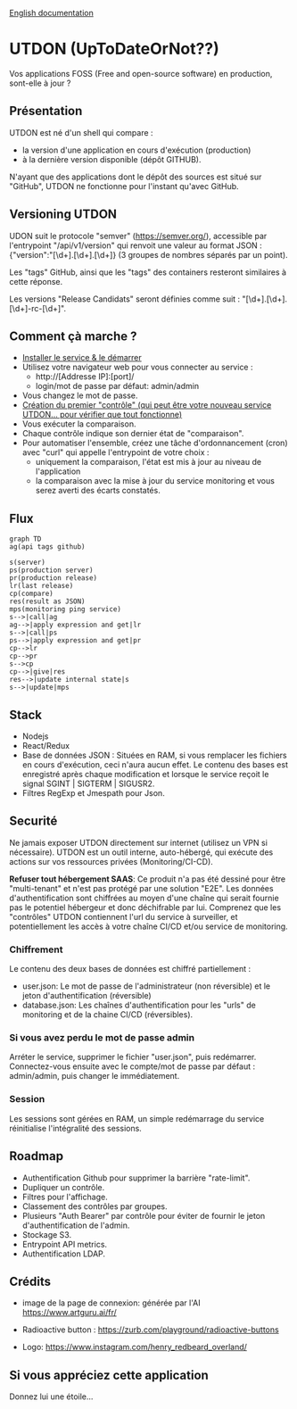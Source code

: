 [English documentation](./README-en.md)

# UTDON (UpToDateOrNot??)

Vos applications FOSS (Free and open-source software) en production, sont-elle à jour ?

## Présentation

UTDON est né d'un shell qui compare :

- la version d'une application en cours d'exécution (production)
- à la dernière version disponible (dépôt GITHUB).

N'ayant que des applications dont le dépôt des sources est situé sur "GitHub", UTDON ne fonctionne pour l'instant qu'avec GitHub.

## Versioning UTDON

UDON suit le protocole "semver" (<https://semver.org/>), accessible par l'entrypoint "/api/v1/version" qui renvoit une valeur au format JSON : {"version":"[\d+]\.[\d+]\.[\d+]} (3 groupes de nombres séparés par un point).

Les "tags" GitHub, ainsi que les "tags" des containers resteront similaires à cette réponse.

Les versions "Release Candidats" seront définies comme suit : "[\d+]\.[\d+]\.[\d+]-rc-[\d+]".

## Comment çà marche ?

- [Installer le service & le démarrer](./doc/INSTALL.md)
- Utilisez votre navigateur web pour vous connecter au service :
  - http://[Addresse IP]:[port]/
  - login/mot de passe par défaut: admin/admin
- Vous changez le mot de passe.
- [Création du premier "contrôle" (qui peut être votre nouveau service UTDON... pour vérifier que tout fonctionne)](./doc/CONTROL.md)
- Vous exécuter la comparaison.
- Chaque contrôle indique son dernier état de "comparaison".
- Pour automatiser l'ensemble, créez une tâche d'ordonnancement (cron) avec "curl" qui appelle l'entrypoint de votre choix :
  - uniquement la comparaison, l'état est mis à jour au niveau de l'application
  - la comparaison avec la mise à jour du service monitoring et vous serez averti des écarts constatés.

## Flux

```mermaid
graph TD
ag(api tags github)

s(server)
ps(production server)
pr(production release)
lr(last release)
cp(compare)
res(result as JSON)
mps(monitoring ping service)
s-->|call|ag
ag-->|apply expression and get|lr
s-->|call|ps
ps-->|apply expression and get|pr
cp-->lr
cp-->pr
s-->cp
cp-->|give|res
res-->|update internal state|s
s-->|update|mps
```

## Stack

- Nodejs
- React/Redux
- Base de données JSON : Situées en RAM, si vous remplacer les fichiers en cours d'exécution, ceci n'aura aucun effet. Le contenu des bases est enregistré après chaque modification et lorsque le service reçoit le signal SGINT | SIGTERM | SIGUSR2.
- Filtres RegExp et Jmespath pour Json.

## Securité

Ne jamais exposer UTDON directement sur internet (utilisez un VPN si nécessaire). UTDON est un outil interne, auto-hébergé, qui exécute des actions sur vos ressources privées (Monitoring/CI-CD).

**Refuser tout hébergement SAAS**: Ce produit n'a pas été dessiné pour être "multi-tenant" et n'est pas protégé par une solution "E2E". Les données d'authentification sont chiffrées au moyen d'une chaîne qui serait fournie pas le potentiel hébergeur et donc déchifrable par lui. Comprenez que les "contrôles" UTDON contiennent l'url du service à surveiller, et potentiellement les accès à votre chaîne CI/CD et/ou service de monitoring.

### Chiffrement

Le contenu des deux bases de données est chiffré partiellement :

- user.json: Le mot de passe de l'administrateur (non réversible) et le jeton d'authentification (réversible)
- database.json: Les chaînes d'authentification pour les "urls" de monitoring et de la chaine CI/CD (réversibles).

### Si vous avez perdu le mot de passe admin

Arréter le service, supprimer le fichier "user.json", puis redémarrer. Connectez-vous ensuite avec le compte/mot de passe par défaut : admin/admin, puis changer le immédiatement.

### Session

Les sessions sont gérées en RAM, un simple redémarrage du service réinitialise l'intégralité des sessions.

## Roadmap

- Authentification Github pour supprimer la barrière "rate-limit".
- Dupliquer un contrôle.
- Filtres pour l'affichage.
- Classement des contrôles par groupes.
- Plusieurs "Auth Bearer" par contrôle pour éviter de fournir le jeton d'authentification de l'admin.
- Stockage S3.
- Entrypoint API metrics.
- Authentification LDAP.

## Crédits

- image de la page de connexion: générée par l'AI <https://www.artguru.ai/fr/>

- Radioactive button : <https://zurb.com/playground/radioactive-buttons>

- Logo: <https://www.instagram.com/henry_redbeard_overland/>

## Si vous appréciez cette application

Donnez lui une étoile...
